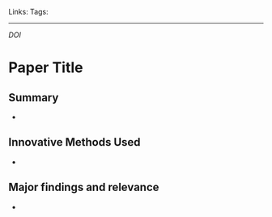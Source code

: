 Links:
Tags:

---

_DOI_

# Paper Title

## Summary
- 

## Innovative Methods Used
- 

## Major findings and relevance
- 